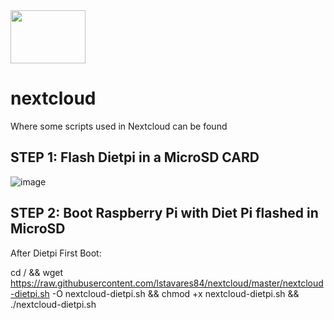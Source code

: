 <img src="https://github.com/nextcloud/nextcloudpi/raw/master/ncp-app/img/app.svg" width="120" height="85" style="max-width: 100%;"/>

# nextcloud

Where some scripts used in Nextcloud can be found

## STEP 1: Flash Dietpi in a MicroSD CARD

![image](https://github.com/lstavares84/nextcloud/assets/61010791/93afa86e-04e2-4ce7-9a22-0afddcfd0e37)

## STEP 2: Boot Raspberry Pi with Diet Pi flashed in MicroSD

After Dietpi First Boot:

cd / && wget https://raw.githubusercontent.com/lstavares84/nextcloud/master/nextcloud-dietpi.sh -O nextcloud-dietpi.sh && chmod +x nextcloud-dietpi.sh && ./nextcloud-dietpi.sh
